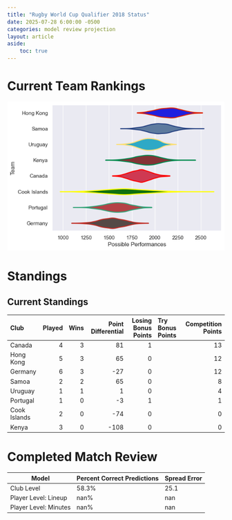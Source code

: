 ```yaml
---  
title: "Rugby World Cup Qualifier 2018 Status"  
date: 2025-07-28 6:00:00 -0500  
categories: model review projection  
layout: article  
aside:  
    toc: true  
---
```

# Current Team Rankings


![Club Rankings](plots/rankings_Rugby_World_Cup_Qualifier_2018.png)
# Standings

## Current Standings


| Club         |   Played |   Wins |   Point Differential |   Losing Bonus Points | Try Bonus Points   |   Competition Points |
|:-------------|---------:|-------:|---------------------:|----------------------:|:-------------------|---------------------:|
| Canada       |        4 |      3 |                   81 |                     1 |                    |                   13 |
| Hong Kong    |        5 |      3 |                   65 |                     0 |                    |                   12 |
| Germany      |        6 |      3 |                  -27 |                     0 |                    |                   12 |
| Samoa        |        2 |      2 |                   65 |                     0 |                    |                    8 |
| Uruguay      |        1 |      1 |                    1 |                     0 |                    |                    4 |
| Portugal     |        1 |      0 |                   -3 |                     1 |                    |                    1 |
| Cook Islands |        2 |      0 |                  -74 |                     0 |                    |                    0 |
| Kenya        |        3 |      0 |                 -108 |                     0 |                    |                    0 |



# Completed Match Review


| Model | Percent Correct Predictions | Spread Error |
| ------ | ------ | ------ |
| Club Level | 58.3% | 25.1 |
| Player Level: Lineup | nan% | nan |
| Player Level: Minutes | nan% | nan |

